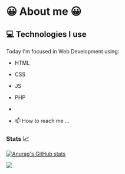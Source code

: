 <h1>😀 About me 😀</h1>

## :computer: Technologies I use
Today I'm focused in Web Development using:
- HTML
- CSS
- JS
- PHP


-  
- 📫 How to reach me ...
<h3>Stats 📈</h3>

[![Anurag's GitHub stats](https://github-readme-stats.vercel.app/api?username=sousam02&show_icons=true&theme=radical)](https://github.com/anuraghazra/github-readme-stats)

<img src = "https://github-readme-stats.vercel.app/api/top-langs/?username=sousam02&layout=compact&theme=radical">


<!---
sousam02/sousam02 is a ✨ special ✨ repository because its `README.md` (this file) appears on your GitHub profile.
You can click the Preview link to take a look at your changes.
--->
